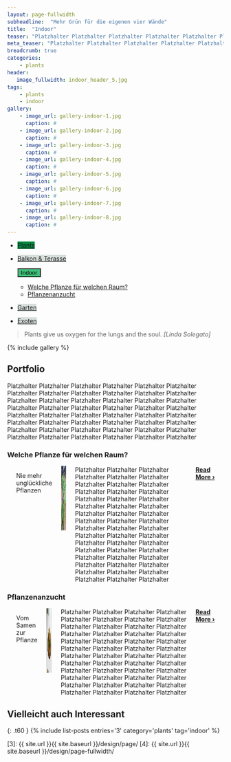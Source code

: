 ```yaml
---
layout: page-fullwidth
subheadline:  "Mehr Grün für die eigenen vier Wände"
title:  "Indoor"
teaser: "Platzhalter Platzhalter Platzhalter Platzhalter Platzhalter Platzhalter Platzhalter Platzhalter Platzhalter Platzhalter Platzhalter Platzhalter Platzhalter Platzhalter Platzhalter Platzhalter Platzhalter Platzhalter Platzhalter Platzhalter Platzhalter Platzhalter Platzhalter Platzhalter Platzhalter Platzhalter Platzhalter Platzhalter Platzhalter Platzhalter Platzhalter Platzhalter Platzhalter Platzhalter Platzhalter Platzhalter Platzhalter Platzhalter Platzhalter Platzhalter Platzhalter Platzhalter Platzhalter Platzhalter Platzhalter Platzhalter Platzhalter Platzhalter"
meta_teaser: "Platzhalter Platzhalter Platzhalter Platzhalter Platzhalter Platzhalter Platzhalter Platzhalter Platzhalter Platzhalter Platzhalter Platzhalter Platzhalter Platzhalter Platzhalter Platzhalter Platzhalter Platzhalter Platzhalter Platzhalter Platzhalter Platzhalter Platzhalter Platzhalter Platzhalter Platzhalter Platzhalter Platzhalter Platzhalter Platzhalter Platzhalter Platzhalter Platzhalter Platzhalter Platzhalter Platzhalter Platzhalter Platzhalter Platzhalter Platzhalter Platzhalter Platzhalter Platzhalter Platzhalter Platzhalter Platzhalter Platzhalter Platzhalter"
breadcrumb: true 
categories:
    - plants
header:
   image_fullwidth: indoor_header_5.jpg
tags:
    - plants
    - indoor
gallery:
    - image_url: gallery-indoor-1.jpg
      caption: #
    - image_url: gallery-indoor-2.jpg
      caption: #
    - image_url: gallery-indoor-3.jpg
      caption: #
    - image_url: gallery-indoor-4.jpg
      caption: #
    - image_url: gallery-indoor-5.jpg
      caption: #
    - image_url: gallery-indoor-6.jpg
      caption: #
    - image_url: gallery-indoor-7.jpg
      caption: #
    - image_url: gallery-indoor-8.jpg
      caption: #
---
```


<div class="button-bar">
 <ul class="button-group radius">
    <li><a href="/plants/" class="button" style="background: rgb(3, 138, 64);">Plants</a></li>
 </ul>
 <ul class="button-group radius">
  <li><a href="/plants/balkon&terasse/" class="button" style="background: rgb(215, 223, 219);">Balkon & Terasse</a></li>
 </ul>
 <ul class="button-group radius">
  <button data-dropdown="drop" aria-controls="drop" aria-expanded="false" class="button dropdown" style="background: rgb(63, 192, 121);">Indoor</button><br>
  <ul id="drop" data-dropdown-content class="f-dropdown" role="menu" aria-hidden="false" tabindex="-1">
            <li><a href="/plants/indoor/Pflanze_Raum/">Welche Pflanze für welchen Raum?</a></li>
            <li><a href="/plants/indoor/Anzucht/">Pflanzenanzucht</a></li>
  </ul>
 </ul>
 <ul class="button-group radius">
  <li><a href="/plants/garten/" class="button" style="background: rgb(215, 223, 219);">Garten</a></li>
 </ul>
 <ul class="button-group radius">
  <li><a href="/plants/exoten/" class="button" style="background: rgb(215, 223, 219);">Exoten</a></li>
 </ul>
</div>

  ><span class="teaser">Plants give us oxygen for the lungs and the soul.</span> <cite>[Linda Solegato]</cite>
<!--more-->

{% include gallery %}

## Portfolio
Platzhalter Platzhalter Platzhalter Platzhalter Platzhalter Platzhalter Platzhalter Platzhalter Platzhalter Platzhalter Platzhalter Platzhalter Platzhalter Platzhalter Platzhalter Platzhalter Platzhalter Platzhalter Platzhalter Platzhalter Platzhalter Platzhalter Platzhalter Platzhalter Platzhalter Platzhalter Platzhalter Platzhalter Platzhalter Platzhalter Platzhalter Platzhalter Platzhalter Platzhalter Platzhalter Platzhalter Platzhalter Platzhalter Platzhalter
Platzhalter Platzhalter Platzhalter Platzhalter Platzhalter Platzhalter Platzhalter Platzhalter Platzhalter

### Welche Pflanze für welchen Raum?
<nav class="breadcrumbs" style="background: rgb(63, 192, 121);">
</nav>
  <div class="row">
    <div class="small-12 columns b60">
      <p>
      <p class="subheadline"><span class="subheader">Nie mehr unglückliche Pflanzen</span></p>
      <a href="/plants/indoor/Pflanze_Raum/" title="Welche Pflanze für welchen Raum?"><img src="\images\Pflanze_Raum_Teaser.jpg" class="alignleft" width="150" height="150" alt="Blog of G.U.L.C."></a>
        Platzhalter Platzhalter Platzhalter Platzhalter Platzhalter Platzhalter Platzhalter Platzhalter Platzhalter Platzhalter Platzhalter Platzhalter Platzhalter Platzhalter Platzhalter Platzhalter Platzhalter Platzhalter Platzhalter Platzhalter Platzhalter Platzhalter Platzhalter Platzhalter Platzhalter Platzhalter Platzhalter Platzhalter Platzhalter Platzhalter Platzhalter Platzhalter Platzhalter Platzhalter Platzhalter Platzhalter Platzhalter Platzhalter Platzhalter
        Platzhalter Platzhalter Platzhalter Platzhalter Platzhalter Platzhalter Platzhalter Platzhalter Platzhalter
        <a href="/plants/indoor/Pflanze_Raum/" title="Welche Pflanze für welchen Raum?"><strong>Read More&nbsp;›</strong></a>
      </p>
    </div><!-- /.small-12.columns -->
  </div><!-- /.row -->

### Pflanzenanzucht
<nav class="breadcrumbs" style="background: rgb(243, 93, 6);">
</nav>
  <div class="row">
    <div class="small-12 columns b60">
      <p>
      <p class="subheadline"><span class="subheader">Vom Samen zur Pflanze</span></p>
      <a href="/plants/indoor/Anzucht/" title="Anzucht"><img src="\images\Anzucht_Teaser.jpg" class="alignleft" width="150" height="150" alt="Blog of G.U.L.C."></a>
        Platzhalter Platzhalter Platzhalter Platzhalter Platzhalter Platzhalter Platzhalter Platzhalter Platzhalter Platzhalter Platzhalter Platzhalter Platzhalter Platzhalter Platzhalter Platzhalter Platzhalter Platzhalter Platzhalter Platzhalter Platzhalter Platzhalter Platzhalter Platzhalter Platzhalter Platzhalter Platzhalter Platzhalter Platzhalter Platzhalter Platzhalter Platzhalter Platzhalter Platzhalter Platzhalter Platzhalter Platzhalter Platzhalter Platzhalter
        Platzhalter Platzhalter Platzhalter Platzhalter Platzhalter Platzhalter Platzhalter Platzhalter Platzhalter
        <a href="/plants/indoor/Anzucht/" title="Anzucht"><strong>Read More&nbsp;›</strong></a>
      </p>
    </div><!-- /.small-12.columns -->
  </div><!-- /.row -->


## Vielleicht auch Interessant
{: .t60 }
{% include list-posts entries='3' category='plants' tag='indoor' %}



 [1]: https://de.wikipedia.org/wiki/Abraham_Lincoln
 [2]: /plants/balkon&terasse/vertikalerGarten/
 [5]: http://foundation.zurb.com/docs/components/block_grid.html
 [3]: {{ site.url }}{{ site.baseurl }}/design/page/
 [4]: {{ site.url }}{{ site.baseurl }}/design/page-fullwidth/
